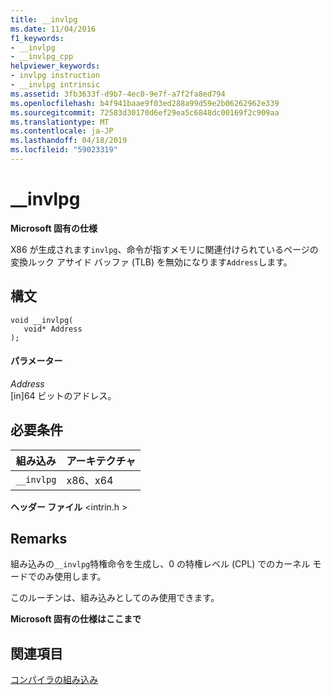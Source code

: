 ```yaml
---
title: __invlpg
ms.date: 11/04/2016
f1_keywords:
- __invlpg
- __invlpg_cpp
helpviewer_keywords:
- invlpg instruction
- __invlpg intrinsic
ms.assetid: 3fb3633f-d9b7-4ec0-9e7f-a7f2fa8ed794
ms.openlocfilehash: b4f941baae9f03ed288a99d59e2b06262962e339
ms.sourcegitcommit: 72583d30170d6ef29ea5c6848dc00169f2c909aa
ms.translationtype: MT
ms.contentlocale: ja-JP
ms.lasthandoff: 04/18/2019
ms.locfileid: "59023319"
---
```

# <a name="invlpg"></a>__invlpg

**Microsoft 固有の仕様**

X86 が生成されます`invlpg`、命令が指すメモリに関連付けられているページの変換ルック アサイド バッファ (TLB) を無効になります`Address`します。

## <a name="syntax"></a>構文

```
void __invlpg(
   void* Address
);
```

#### <a name="parameters"></a>パラメーター

*Address*<br/>
[in]64 ビットのアドレス。

## <a name="requirements"></a>必要条件

|組み込み|アーキテクチャ|
|---------------|------------------|
|`__invlpg`|x86、x64|

**ヘッダー ファイル** \<intrin.h >

## <a name="remarks"></a>Remarks

組み込みの`__invlpg`特権命令を生成し、0 の特権レベル (CPL) でのカーネル モードでのみ使用します。

このルーチンは、組み込みとしてのみ使用できます。

**Microsoft 固有の仕様はここまで**

## <a name="see-also"></a>関連項目

[コンパイラの組み込み](../intrinsics/compiler-intrinsics.md)